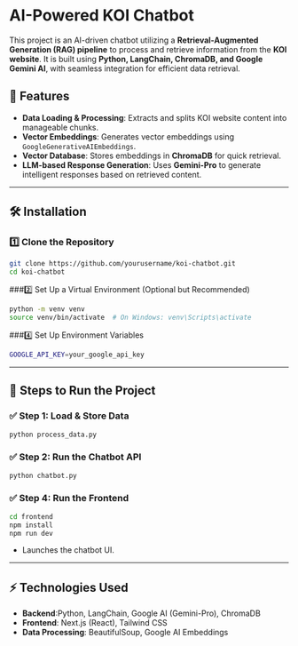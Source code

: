 # AI-Powered KOI Chatbot

This project is an AI-driven chatbot utilizing a **Retrieval-Augmented Generation (RAG) pipeline** to process and retrieve information from the **KOI website**. It is built using **Python, LangChain, ChromaDB, and Google Gemini AI**, with seamless integration for efficient data retrieval.

## 🚀 Features
- **Data Loading & Processing**: Extracts and splits KOI website content into manageable chunks.
- **Vector Embeddings**: Generates vector embeddings using `GoogleGenerativeAIEmbeddings`.
- **Vector Database**: Stores embeddings in **ChromaDB** for quick retrieval.
- **LLM-based Response Generation**: Uses **Gemini-Pro** to generate intelligent responses based on retrieved content.

---

## 🛠️ Installation
### 1️⃣ Clone the Repository
```bash
git clone https://github.com/yourusername/koi-chatbot.git
cd koi-chatbot
```
###2️⃣ Set Up a Virtual Environment (Optional but Recommended)
```bash
python -m venv venv
source venv/bin/activate  # On Windows: venv\Scripts\activate
```
###4️⃣ Set Up Environment Variables
```bash
GOOGLE_API_KEY=your_google_api_key
```

---
## 📌 Steps to Run the Project
### ✅ **Step 1: Load & Store Data**
```bash
python process_data.py
```

### ✅ **Step 2: Run the Chatbot API**
```bash
python chatbot.py
```

### ✅ **Step 4: Run the Frontend**
```bash
cd frontend
npm install
npm run dev
```
- Launches the chatbot UI.

---

## ⚡ Technologies Used
- **Backend**:Python, LangChain, Google AI (Gemini-Pro), ChromaDB
- **Frontend**: Next.js (React), Tailwind CSS
- **Data Processing**: BeautifulSoup, Google AI Embeddings
